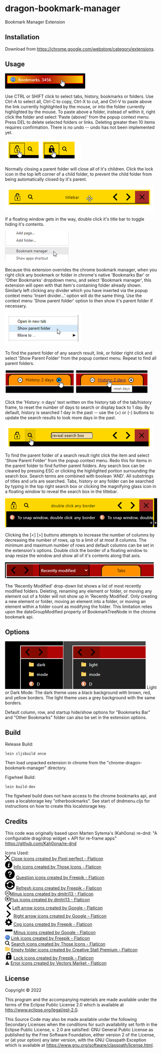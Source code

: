 ﻿# dragon-bookmark-manager

Bookmark Manager Extension

## Installation

Download from https://chrome.google.com/webstore/category/extensions.

## Usage

![select copy paste](/public/images/help/select-copy-paste.png)

Use CTRL or SHIFT click to select tabs, history, bookmarks or folders. Use Ctrl-A to select all, Ctrl-C to copy, Ctrl-X to cut, and Ctrl-V to paste above the link currently highlighted by the mouse, or into the folder currently highlighted by the mouse. To paste above a folder, instead of within it, right click the folder and select 'Paste (above)' from the popup context menu. Press DEL to delete selected folders or links. Deleting greater then 10 items requires confirmation. There is no undo -- undo has not been implemented yet.

![lock child](/public/images/help/lock-child.png)

Normally closing a parent folder will close all of it's children. Click the lock icon in the top left corner of a child folder, to prevent the child folder from being automatically closed by it's parent.

![lock child](/public/images/help/rollup.png)

If a floating window gets in the way, double click it's title bar to toggle hiding it's contents.

![bookmark manager override](/public/images/help/bookmark-manager-override.png)

Because this extension overrides the chrome bookmark manager, when you right click any bookmark or folder in chrome's native 'Bookmarks Bar' or 'Other Bookmarks' dropdown menu, and select 'Bookmark manager', this extension will open with that item's containing folder already shown. Similarly left clicking any divider which you have inserted via the popup context menu 'Insert divider...' option will do the same thing. Use the context menu 'Show parent folder' option to then show it's parent folder if necessary.

![show parent folder](/public/images/help/show-parent-folder.png)

To find the parent folder of any search result, link, or folder right click and select 'Show Parent Folder' from the popup context menu. Repeat to find all parent folders.

![history](/public/images/help/history.png)

Click the 'History: n days' text written on the history tab of the tab/history frame, to reset the number of days to search or display back to 1 day. By default, history is searched 1 day in the past -- use the (+) or (-) buttons to update the search results to look more days in the past.

![search box](/public/images/help/searchbox.png)
 To find the parent folder of a search result right click the item and select 'Show Parent Folder' from the popup context menu. Redo this for items in the parent folder to find further parent folders. Any search box can be cleared by pressing ESC or clicking the highlighted portion surrounding the search box. Search terms are combined with boolean 'AND'. All substrings of titles and urls are searched. Tabs, history or any folder can be searched by typing in the top right search box or clicking the magnifying glass icon in a floating window to reveal the search box in the titlebar.

![snap window](/public/images/help/snap-window.png)

Clicking the [<] [>] buttons attempts to increase the number of columns by decreasing the number of rows, up to a limit of at most 8 columns. The minimum and maximum number of rows and default columns can be set in the extension's options. Double click the border of a floating window to snap resize the window and show all of it's contents along that axis.

![recently modified](/public/images/help/recently-modified.png)

The 'Recently Modified' drop-down list shows a list of most recently modified folders. Deleting, renaming any element or folder, or moving any element out of a folder will not show up in 'Recently Modified'. Only creating a new element or folder, moving an element into a folder, or moving an element within a folder count as modifying the folder. This limitation relies upon the dateGroupModified property of BookmarkTreeNode in the chrome bookmark api.

## Options
![theme dark light](/public/images/help/theme-dark-light.png)
Light or Dark Mode: The dark theme uses a black background with brown, red, and yellow borders. The light theme uses a grey background with the same borders.

Default column, row, and startup hide/show options for "Bookmarks Bar" and "Other Bookmarks" folder can also be set in the extension options.


## Build
Release Build:

    lein cljsbuild once

Then load unpacked extension in chrome from the "chrome-dragon-bookmark-manager" directory.

Figwheel Build:

    lein build-dev

The figwheel build does not have access to the chrome bookmarks api, and uses a localstorage key "otherbookmarks".
See start of dndmenu.cljs for instructions on how to create this localstorage key. 

## Credits
This code was originally based upon Marten Sytema's (Kah0ona) re-dnd: 
"A configurable drag/drop widget + API for re-frame apps"
https://github.com/Kah0ona/re-dnd

Icons Used:  
![cross](/public/images/close16.png) [Close icons created by Pixel perfect - Flaticon](https://www.flaticon.com/free-icons/close)  
![info](/public/images/information.png) [Info icons created by Those Icons - Flaticon](https://www.flaticon.com/free-icons/info)  
![question mark](/chrome-dragon-bookmark-manager/images/help-web-button.png) [Question icons created by Freepik - Flaticon](https://www.flaticon.com/free-icons/question)  
![reset](/chrome-dragon-bookmark-manager/images/refreshing.png) [Refresh icons created by Freepik - Flaticon](https://www.flaticon.com/free-icons/refresh)  
![circle minus](/public/images/circle-minus.png)[Minus icons created by dmitri13 - Flaticon](https://www.flaticon.com/free-icons/minus)  
![circle plus](/public/images/circle-plus.png)[Plus icons created by dmitri13 - Flaticon](https://www.flaticon.com/free-icons/plus)  
![left chevron](/public/images/left-chevron.png)[Left arrow icons created by Google - Flaticon](https://www.flaticon.com/free-icons/left-arrow)  
![right chevron](/public/images/right-chevron.png) [Right arrow icons created by Google - Flaticon](https://www.flaticon.com/free-icons/right-arrow)  
![gear](/public/images/gear-option.png) [Cog icons created by Freepik - Flaticon](https://www.flaticon.com/free-icons/cog)  
![bar](/public/images/minus.png) [Minus icons created by Google - Flaticon](https://www.flaticon.com/free-icons/minus)  
![link](/public/images/link16.png) [Link icons created by Freepik - Flaticon](https://www.flaticon.com/free-icons/link)  
![magnifying glass](/public/images/magnifying-glass.png) [Search icons created by Those Icons - Flaticon](https://www.flaticon.com/free-icons/search)  
![folder](/public/images/folder16.png) [Empty folder icons created by Creative Stall Premium - Flaticon](https://www.flaticon.com/free-icons/empty-folder)  
![lock](/public/images/lock.png) [Lock icons created by Freepik - Flaticon](https://www.flaticon.com/free-icons/lock)  
:warning: [Error icons created by Vectors Market - Flaticon](https://www.flaticon.com/free-icons/error)  

## License

Copyright © 2022

This program and the accompanying materials are made available under the
terms of the Eclipse Public License 2.0 which is available at
http://www.eclipse.org/legal/epl-2.0.

This Source Code may also be made available under the following Secondary
Licenses when the conditions for such availability set forth in the Eclipse
Public License, v. 2.0 are satisfied: GNU General Public License as published by
the Free Software Foundation, either version 2 of the License, or (at your
option) any later version, with the GNU Classpath Exception which is available
at https://www.gnu.org/software/classpath/license.html.

